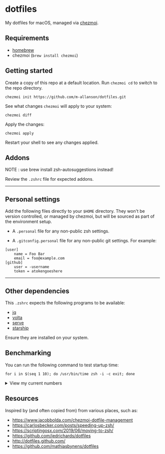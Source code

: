 # dotfiles

My dotfiles for macOS, managed via [chezmoi](https://www.chezmoi.io).

## Requirements

- [homebrew](https://brew.sh)
- chezmoi (`brew install chezmoi`)

## Getting started

Create a copy of this repo at a default location. Run `chezmoi cd` to switch to the repo directory.

```
chezmoi init https://github.com/m-allanson/dotfiles.git
```

See what changes `chezmoi` will apply to your system:

```
chezmoi diff
```

Apply the changes:

```
chezmoi apply
```

Restart your shell to see any changes applied.

## Addons

NOTE : use brew install zsh-autosuggestions instead!

Review the `.zshrc` file for expected addons.

---

## Personal settings

Add the following files directly to your `$HOME` directory. They won't be version controlled, or managed by chezmoi, but will be sourced as part of the environment setup.

- A `.personal` file for any non-public zsh settings.

- A `.gitconfig.personal` file for any non-public git settings. For example:

```
[user]
	name = Foo Bar
	email = foo@example.com
[github]
	user = -username
	token = atokengoeshere
```

---

## Other dependencies

This `.zshrc` expects the following programs to be available:

- [jq](https://github.com/stedolan/jq)
- [volta](https://volta.sh/)
- [serve](https://github.com/vercel/serve)
- [starship](https://starship.rs)

Ensure they are installed on your system.

## Benchmarking

You can run the following command to test startup time:

```
for i in $(seq 1 10); do /usr/bin/time zsh -i -c exit; done
```

<details>
<summary>View my current numbers</summary>

2022 numbers:

```
❯ for i in $(seq 1 10); do /usr/bin/time zsh -i -c exit; done
        0.07 real         0.04 user         0.02 sys
        0.05 real         0.03 user         0.02 sys
        0.05 real         0.03 user         0.01 sys
        0.05 real         0.03 user         0.01 sys
        0.05 real         0.03 user         0.01 sys
        0.05 real         0.03 user         0.01 sys
        0.05 real         0.03 user         0.01 sys
        0.05 real         0.03 user         0.01 sys
        0.05 real         0.03 user         0.01 sys
        0.05 real         0.03 user         0.01 sys
```

Old numbers:

```
❯ for i in $(seq 1 10); do /usr/bin/time zsh -i -c exit; done
        0.18 real         0.08 user         0.10 sys
        0.17 real         0.07 user         0.09 sys
        0.18 real         0.07 user         0.10 sys
        0.19 real         0.08 user         0.11 sys
        0.19 real         0.08 user         0.10 sys
        0.18 real         0.08 user         0.10 sys
        0.17 real         0.07 user         0.09 sys
        0.18 real         0.07 user         0.09 sys
        0.18 real         0.08 user         0.10 sys
        0.19 real         0.08 user         0.10 sys
```

</details>

## Resources

Inspired by (and often copied from) from various places, such as:

- https://www.jacobbolda.com/chezmoi-dotfile-management
- https://carlosbecker.com/posts/speeding-up-zsh/
- https://scriptingosx.com/2019/06/moving-to-zsh/
- https://github.com/jedrichards/dotfiles
- http://dotfiles.github.com/
- https://github.com/mathiasbynens/dotfiles
